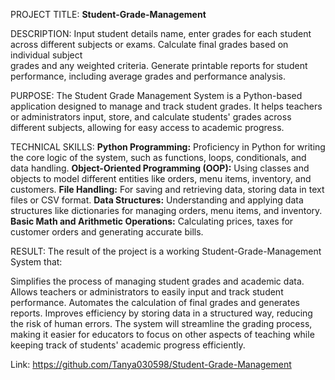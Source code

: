 PROJECT TITLE: **Student-Grade-Management**

DESCRIPTION: Input student details name, enter grades for each student across different subjects or exams. Calculate final grades based on individual subject                         
             grades and any weighted criteria. Generate printable reports for student performance, including average grades and performance analysis.

PURPOSE: The Student Grade Management System is a Python-based application designed to manage and track student grades. It helps teachers or administrators input, store, and calculate students' grades across different subjects, allowing for easy access to academic progress.

TECHNICAL SKILLS: **Python Programming:** Proficiency in Python for writing the core logic of the system, such as functions, loops, conditionals, and data handling.
                  **Object-Oriented Programming (OOP):** Using classes and objects to model different entities like orders, menu items, inventory, and customers.
                  **File Handling:** For saving and retrieving data, storing data in text files or CSV format.
                  **Data Structures:** Understanding and applying data structures like dictionaries for managing orders, menu items, and inventory.
                  **Basic Math and Arithmetic Operations:** Calculating prices, taxes for customer orders and generating accurate bills.

RESULT: The result of the project is a working Student-Grade-Management System that:

Simplifies the process of managing student grades and academic data.
Allows teachers or administrators to easily input and track student performance.
Automates the calculation of final grades and generates reports.
Improves efficiency by storing data in a structured way, reducing the risk of human errors.
The system will streamline the grading process, making it easier for educators to focus on other aspects of teaching while keeping track of students' academic progress efficiently.

Link: https://github.com/Tanya030598/Student-Grade-Management
